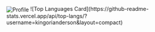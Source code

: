 
 <img width="" src="https://user-images.githubusercontent.com/96972017/163828557-73188bfb-8ed4-453c-a766-f264ad778bd7.png" align="center" alt="Profile" />
![Top Languages Card](https://github-readme-stats.vercel.app/api/top-langs/?username=kingorianderson&layout=compact)



<!---
kingorianderson/kingorianderson is a ✨ special ✨ repository because its `README.md` (this file) appears on your GitHub profile.
You can click the Preview link to take a look at your changes.
--->

